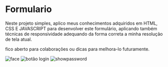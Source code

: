 # Formulario

Neste projeto simples, aplico meus conhecimentos adquiridos em HTML, CSS E JAVASCRIPT para desenvolver este formulário, aplicando também técnicas de responsividade adequando da forma correta a minha resolução de tela atual. 

fico aberto para colaborações ou dicas para melhora-lo futuramente.

![face](https://user-images.githubusercontent.com/110427605/184499847-5705617a-d476-4480-898d-9a3e762c61b9.JPG)
![botão login](https://user-images.githubusercontent.com/110427605/184499846-ce454de6-4da0-479e-a206-6d93cb21f9d9.JPG)
![showpassword](https://user-images.githubusercontent.com/110427605/184499848-928eed35-fa3e-4c77-b56d-689f5090939d.JPG)
